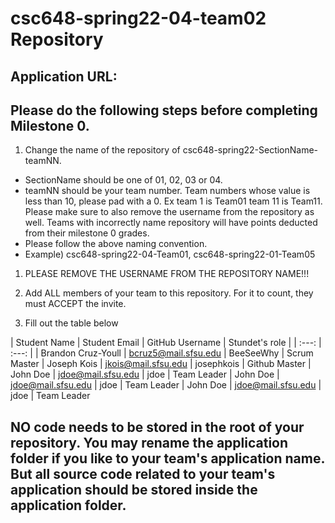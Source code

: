 # csc648-spring22-04-team02 Repository

## Application URL: 


## Please do the following steps before completing Milestone 0.
1. Change the name of the repository of csc648-spring22-SectionName-teamNN. 
 - SectionName should be one of 01, 02, 03 or 04. 
 - teamNN should be your team number. Team numbers whose value is less than 10, please pad with a 0. Ex team 1 is Team01 team 11 is Team11. Please make sure to also remove the username from the repository as well. Teams with incorrectly name repository will have points deducted from their milestone 0 grades.
 - Please follow the above naming convention.
 - Example) csc648-spring22-04-Team01,   csc648-spring22-01-Team05

1. PLEASE REMOVE THE USERNAME FROM THE REPOSITORY NAME!!!

2. Add ALL members of your team to this repository. For it to count, they must ACCEPT the invite.

3. Fill out the table below


| Student Name | Student Email | GitHub Username | Stundet's role 
|      |     :---:     |     :---:       |
| Brandon Cruz-Youll     | bcruz5@mail.sfsu.edu              |   BeeSeeWhy              |  Scrum Master
| Joseph Kois     | jkois@mail.sfsu.edu              |   josephkois              |  Github Master
| John Doe     | jdoe@mail.sfsu.edu              |   jdoe              |  Team Leader
| John Doe     | jdoe@mail.sfsu.edu              |   jdoe              |  Team Leader
| John Doe     | jdoe@mail.sfsu.edu              |   jdoe              |  Team Leader

## NO code needs to be stored in the root of your repository. You may rename the application folder if you like to your team's application name. But all source code related to your team's application should be stored inside the application folder.
